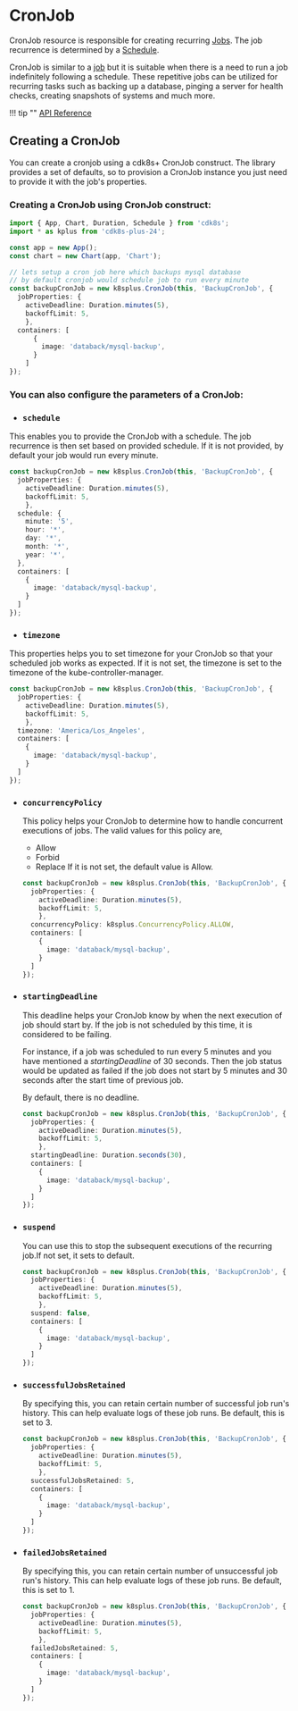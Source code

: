 # CronJob

CronJob resource is responsible for creating recurring [Jobs](https://kubernetes.io/docs/concepts/workloads/controllers/job/). The job recurrence is determined by a [Schedule](https://github.com/cdk8s-team/cdk8s-core/blob/2.x/src/schedule.ts).

CronJob is similar to a [job](https://cdk8s.io/docs/latest/plus/job/) but it is suitable when there is a need to run a job indefinitely following a schedule. These repetitive jobs can be utilized for recurring tasks such as backing up a database, pinging a server for health checks, creating snapshots of systems and much more.

!!! tip "" 
     [API Reference](../reference/cdk8s-plus-24/typescript.md#cronjob)

## Creating a CronJob

You can create a cronjob using a cdk8s+ CronJob construct. The library provides a set of defaults, so to provision a CronJob instance you just need to provide it with the job's properties.

### Creating a CronJob using CronJob construct:

```typescript
import { App, Chart, Duration, Schedule } from 'cdk8s';
import * as kplus from 'cdk8s-plus-24';

const app = new App();
const chart = new Chart(app, 'Chart');

// lets setup a cron job here which backups mysql database
// by default cronjob would schedule job to run every minute
const backupCronJob = new k8splus.CronJob(this, 'BackupCronJob', {
  jobProperties: {
    activeDeadline: Duration.minutes(5),
    backoffLimit: 5,
    },
  containers: [
      {
        image: 'databack/mysql-backup',
      }
    ]
});
```

### You can also configure the parameters of a CronJob:

* ### `schedule`
This enables you to provide the CronJob with a schedule. The job recurrence is then set based on provided schedule. If it is not provided, by default your job would run every minute.

  ```typescript
  const backupCronJob = new k8splus.CronJob(this, 'BackupCronJob', {
    jobProperties: {
      activeDeadline: Duration.minutes(5),
      backoffLimit: 5,
      },
    schedule: {
      minute: '5',
      hour: '*',
      day: '*',
      month: '*',
      year: '*',
    },
    containers: [
      {
        image: 'databack/mysql-backup',
      }
    ]
  });
  ```

* ### `timezone`
This properties helps you to set timezone for your CronJob so that your scheduled job works as expected. If it is not set, the timezone is set to the timezone of the kube-controller-manager. 
  
  ```typescript
  const backupCronJob = new k8splus.CronJob(this, 'BackupCronJob', {
    jobProperties: {
      activeDeadline: Duration.minutes(5),
      backoffLimit: 5,
      },
    timezone: 'America/Los_Angeles',
    containers: [
      {
        image: 'databack/mysql-backup',
      }
    ]
  });
  ```

* ### `concurrencyPolicy`
  This policy helps your CronJob to determine how to handle concurrent executions of jobs. The valid values for this policy are, 
  * Allow
  * Forbid
  * Replace
  If it is not set, the default value is Allow.

  ```typescript
  const backupCronJob = new k8splus.CronJob(this, 'BackupCronJob', {
    jobProperties: {
      activeDeadline: Duration.minutes(5),
      backoffLimit: 5,
      },
    concurrencyPolicy: k8splus.ConcurrencyPolicy.ALLOW,
    containers: [
      {
        image: 'databack/mysql-backup',
      }
    ]
  });
  ```

* ### `startingDeadline`
  This deadline helps your CronJob know by when the next execution of job should start by. If the job is not scheduled by this time, it is considered to be failing.
  
  For instance, if a job was scheduled to run every 5 minutes and you have mentioned a *startingDeadline* of 30 seconds. Then the job status would be updated as failed if the job does not start by 5 minutes and 30 seconds after the start time of previous job.

  By default, there is no deadline.

  ```typescript
  const backupCronJob = new k8splus.CronJob(this, 'BackupCronJob', {
    jobProperties: {
      activeDeadline: Duration.minutes(5),
      backoffLimit: 5,
      },
    startingDeadline: Duration.seconds(30),
    containers: [
      {
        image: 'databack/mysql-backup',
      }
    ]
  });
  ```

* ### `suspend`
  You can use this to stop the subsequent executions of the recurring job.If not set, it sets to default.

  ```typescript
  const backupCronJob = new k8splus.CronJob(this, 'BackupCronJob', {
    jobProperties: {
      activeDeadline: Duration.minutes(5),
      backoffLimit: 5,
      },
    suspend: false,
    containers: [
      {
        image: 'databack/mysql-backup',
      }
    ]
  });
  ```

* ### `successfulJobsRetained`
  By specifying this, you can retain certain number of successful job run's history. This can help evaluate logs of these job runs. Be default, this is set to 3.

  ```typescript
  const backupCronJob = new k8splus.CronJob(this, 'BackupCronJob', {
    jobProperties: {
      activeDeadline: Duration.minutes(5),
      backoffLimit: 5,
      },
    successfulJobsRetained: 5,
    containers: [
      {
        image: 'databack/mysql-backup',
      }
    ]
  });
  ```

* ### `failedJobsRetained`
  By specifying this, you can retain certain number of unsuccessful job run's history. This can help evaluate logs of these job runs. Be default, this is set to 1.

  ```typescript
  const backupCronJob = new k8splus.CronJob(this, 'BackupCronJob', {
    jobProperties: {
      activeDeadline: Duration.minutes(5),
      backoffLimit: 5,
      },
    failedJobsRetained: 5,
    containers: [
      {
        image: 'databack/mysql-backup',
      }
    ]
  });
  ```
